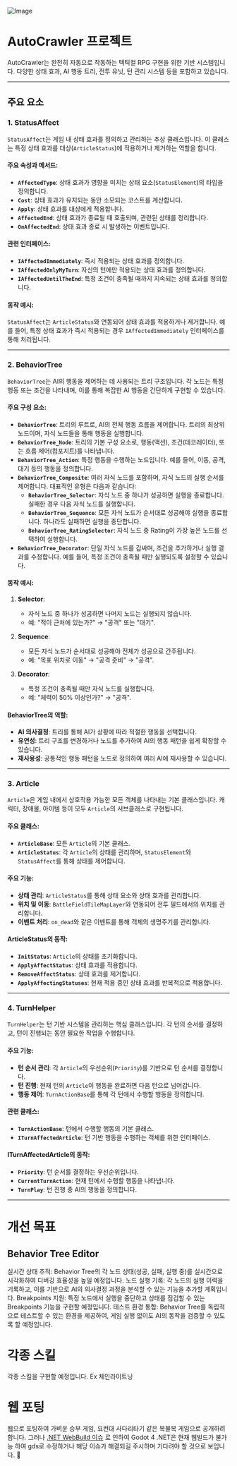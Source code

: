 ![Image](https://github.com/user-attachments/assets/703b98a0-920b-4957-86b8-05c38c8b34c0)

# AutoCrawler 프로젝트

AutoCrawler는 완전히 자동으로 작동하는 텍틱컬 RPG 구현을 위한 기반 시스템입니다. 
다양한 상태 효과, AI 행동 트리, 전투 유닛, 턴 관리 시스템 등을 포함하고 있습니다. 
 
---

## 주요 요소

### 1. **StatusAffect**
`StatusAffect`는 게임 내 상태 효과를 정의하고 관리하는 추상 클래스입니다. 이 클래스는 특정 상태 효과를 대상(`ArticleStatus`)에 적용하거나 제거하는 역할을 합니다.

#### 주요 속성과 메서드:
- **`AffectedType`**: 상태 효과가 영향을 미치는 상태 요소(`StatusElement`)의 타입을 정의합니다.
- **`Cost`**: 상태 효과가 유지되는 동안 소모되는 코스트를 계산합니다.
- **`Apply`**: 상태 효과를 대상에게 적용합니다.
- **`AffectedEnd`**: 상태 효과가 종료될 때 호출되며, 관련된 상태를 정리합니다.
- **`OnAffectedEnd`**: 상태 효과 종료 시 발생하는 이벤트입니다.

#### 관련 인터페이스:
- **`IAffectedImmediately`**: 즉시 적용되는 상태 효과를 정의합니다.
- **`IAffectedOnlyMyTurn`**: 자신의 턴에만 적용되는 상태 효과를 정의합니다.
- **`IAffectedUntilTheEnd`**: 특정 조건이 충족될 때까지 지속되는 상태 효과를 정의합니다.

#### 동작 예시:
`StatusAffect`는 `ArticleStatus`와 연동되어 상태 효과를 적용하거나 제거합니다. 예를 들어, 특정 상태 효과가 즉시 적용되는 경우 `IAffectedImmediately` 인터페이스를 통해 처리됩니다.

---

### 2. **BehaviorTree**
`BehaviorTree`는 AI의 행동을 제어하는 데 사용되는 트리 구조입니다. 각 노드는 특정 행동 또는 조건을 나타내며, 이를 통해 복잡한 AI 행동을 간단하게 구현할 수 있습니다.

#### 주요 구성 요소:
- **`BehaviorTree`**: 트리의 루트로, AI의 전체 행동 흐름을 제어합니다. 트리의 최상위 노드이며, 자식 노드들을 통해 행동을 실행합니다.
- **`BehaviorTree_Node`**: 트리의 기본 구성 요소로, 행동(액션), 조건(데코레이터), 또는 흐름 제어(컴포지트)를 나타냅니다.
- **`BehaviorTree_Action`**: 특정 행동을 수행하는 노드입니다. 예를 들어, 이동, 공격, 대기 등의 행동을 정의합니다.
- **`BehaviorTree_Composite`**: 여러 자식 노드를 포함하며, 자식 노드의 실행 순서를 제어합니다. 대표적인 유형은 다음과 같습니다:
  - **`BehaviorTree_Selector`**: 자식 노드 중 하나가 성공하면 실행을 종료합니다. 실패한 경우 다음 자식 노드를 실행합니다.
  - **`BehaviorTree_Sequence`**: 모든 자식 노드가 순서대로 성공해야 실행을 종료합니다. 하나라도 실패하면 실행을 중단합니다.
  - **`BehaviorTree_RatingSelector`**: 자식 노드 중 Rating이 가장 높은 노드를 선택하여 실행합니다.
- **`BehaviorTree_Decorator`**: 단일 자식 노드를 감싸며, 조건을 추가하거나 실행 결과를 수정합니다. 예를 들어, 특정 조건이 충족될 때만 실행되도록 설정할 수 있습니다.


#### 동작 예시:
1. **Selector**:
   - 자식 노드 중 하나가 성공하면 나머지 노드는 실행되지 않습니다.
   - 예: "적이 근처에 있는가?" → "공격" 또는 "대기".

2. **Sequence**:
   - 모든 자식 노드가 순서대로 성공해야 전체가 성공으로 간주됩니다.
   - 예: "목표 위치로 이동" → "공격 준비" → "공격".

3. **Decorator**:
   - 특정 조건이 충족될 때만 자식 노드를 실행합니다.
   - 예: "체력이 50% 이상인가?" → "공격".

#### BehaviorTree의 역할:
- **AI 의사결정**: 트리를 통해 AI가 상황에 따라 적절한 행동을 선택합니다.
- **유연성**: 트리 구조를 변경하거나 노드를 추가하여 AI의 행동 패턴을 쉽게 확장할 수 있습니다.
- **재사용성**: 공통적인 행동 패턴을 노드로 정의하여 여러 AI에 재사용할 수 있습니다.

---

### 3. **Article**
`Article`은 게임 내에서 상호작용 가능한 모든 객체를 나타내는 기본 클래스입니다. 캐릭터, 장애물, 아이템 등이 모두 `Article`의 서브클래스로 구현됩니다.

#### 주요 클래스:
- **`ArticleBase`**: 모든 `Article`의 기본 클래스.
- **`ArticleStatus`**: 각 `Article`의 상태를 관리하며, `StatusElement`와 `StatusAffect`를 통해 상태를 제어합니다.

#### 주요 기능:
- **상태 관리**: `ArticleStatus`를 통해 상태 요소와 상태 효과를 관리합니다.
- **위치 및 이동**: `BattleFieldTileMapLayer`와 연동되어 전투 필드에서의 위치를 관리합니다.
- **이벤트 처리**: `on_dead`와 같은 이벤트를 통해 객체의 생명주기를 관리합니다.

#### ArticleStatus의 동작:
- **`InitStatus`**: `Article`의 상태를 초기화합니다.
- **`ApplyAffectStatus`**: 상태 효과를 적용합니다.
- **`RemoveAffectStatus`**: 상태 효과를 제거합니다.
- **`ApplyAffectingStatuses`**: 현재 적용 중인 상태 효과를 반복적으로 적용합니다.

---

### 4. **TurnHelper**
`TurnHelper`는 턴 기반 시스템을 관리하는 핵심 클래스입니다. 각 턴의 순서를 결정하고, 턴이 진행되는 동안 필요한 작업을 수행합니다.

#### 주요 기능:
- **턴 순서 관리**: 각 `Article`의 우선순위(`Priority`)를 기반으로 턴 순서를 결정합니다.
- **턴 진행**: 현재 턴의 `Article`이 행동을 완료하면 다음 턴으로 넘어갑니다.
- **행동 제어**: `TurnActionBase`를 통해 각 턴에서 수행할 행동을 정의합니다.

#### 관련 클래스:
- **`TurnActionBase`**: 턴에서 수행할 행동의 기본 클래스.
- **`ITurnAffectedArticle`**: 턴 기반 행동을 수행하는 객체를 위한 인터페이스.

#### ITurnAffectedArticle의 동작:
- **`Priority`**: 턴 순서를 결정하는 우선순위입니다.
- **`CurrentTurnAction`**: 현재 턴에서 수행할 행동을 나타냅니다.
- **`TurnPlay`**: 턴 진행 중 AI의 행동을 정의합니다.

---

# 개선 목표 

## Behavior Tree Editor
실시간 상태 추적: Behavior Tree의 각 노드 상태(성공, 실패, 실행 중)를 실시간으로 시각화하여 디버깅 효율성을 높일 예정입니다.
노드 실행 기록: 각 노드의 실행 이력을 기록하고, 이를 기반으로 AI의 의사결정 과정을 분석할 수 있는 기능을 추가할 계획입니다.
Breakpoints 지원: 특정 노드에서 실행을 중단하고 상태를 점검할 수 있는 Breakpoints 기능을 구현할 예정입니다.
테스트 환경 통합: Behavior Tree를 독립적으로 테스트할 수 있는 환경을 제공하여, 게임 실행 없이도 AI의 동작을 검증할 수 있도록 할 예정입니다.

# 각종 스킬
각종 스킬을 구현할 예정입니다. Ex 체인라이트닝 

# 웹 포팅
웹으로 포팅하여 가벼운 승부 게임, 요컨대 사다리타기 같은 복불복 게임으로 공개하려 합니다. 
그러나 [.NET WebBuild 이슈](https://github.com/godotengine/godot/issues/70796) 로 인하여 Godot 4 .NET은 현재 웹빌드가 불가능 하여 gds로 수정하거나 해당 이슈가 해결되길 주시하며 기다려야 할 것으로 보입니다.  🥹

